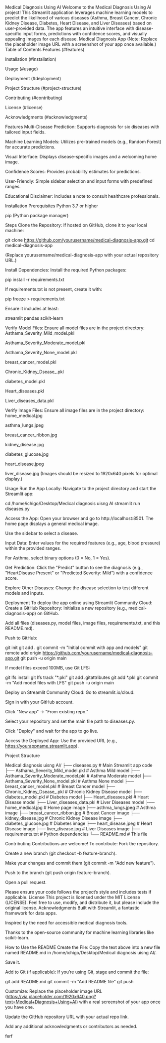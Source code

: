 Medical Diagnosis Using AI
Welcome to the Medical Diagnosis Using AI project! This Streamlit application leverages machine learning models to predict the likelihood of various diseases (Asthma, Breast Cancer, Chronic Kidney Disease, Diabetes, Heart Disease, and Liver Diseases) based on user-provided data. The app features an intuitive interface with disease-specific input forms, predictions with confidence scores, and visually appealing images for each disease.
Medical Diagnosis App
(Note: Replace the placeholder image URL with a screenshot of your app once available.)
Table of Contents
Features (#features)

Installation (#installation)

Usage (#usage)

Deployment (#deployment)

Project Structure (#project-structure)

Contributing (#contributing)

License (#license)

Acknowledgments (#acknowledgments)

Features
Multi-Disease Prediction: Supports diagnosis for six diseases with tailored input fields.

Machine Learning Models: Utilizes pre-trained models (e.g., Random Forest) for accurate predictions.

Visual Interface: Displays disease-specific images and a welcoming home image.

Confidence Scores: Provides probability estimates for predictions.

User-Friendly: Simple sidebar selection and input forms with predefined ranges.

Educational Disclaimer: Includes a note to consult healthcare professionals.

Installation
Prerequisites
Python 3.7 or higher

pip (Python package manager)

Steps
Clone the Repository:
If hosted on GitHub, clone it to your local machine:

git clone https://github.com/yourusername/medical-diagnosis-app.git
cd medical-diagnosis-app

(Replace yourusername/medical-diagnosis-app with your actual repository URL.)

Install Dependencies:
Install the required Python packages:

pip install -r requirements.txt

If requirements.txt is not present, create it with:

pip freeze > requirements.txt

Ensure it includes at least:

streamlit
pandas
scikit-learn

Verify Model Files:
Ensure all model files are in the project directory:
Asthama_Severity_Mild_model.pkl

Asthama_Severity_Moderate_model.pkl

Asthama_Severity_None_model.pkl

breast_cancer_model.pkl

Chronic_Kidney_Dsease_.pkl

diabetes_model.pkl

Heart_diseases.pkl

Liver_diseases_data.pkl

Verify Image Files:
Ensure all image files are in the project directory:
home_medical.jpg

asthma_lungs.jpeg

breast_cancer_ribbon.jpg

kidney_disease.jpg

diabetes_glucose.jpg

heart_disease.jpeg

liver_disease.jpg
(Images should be resized to 1920x640 pixels for optimal display.)

Usage
Run the App Locally:
Navigate to the project directory and start the Streamlit app:

cd /home/ichigo/Desktop/Medical diagnosis uisng AI
streamlit run diseases.py

Access the App:
Open your browser and go to http://localhost:8501.
The home page displays a general medical image.

Use the sidebar to select a disease.

Input Data:
Enter values for the required features (e.g., age, blood pressure) within the provided ranges.

For Asthma, select binary options (0 = No, 1 = Yes).

Get Prediction:
Click the "Predict" button to see the diagnosis (e.g., "HeartDisease Present" or "Predicted Severity: Mild") with a confidence score.

Explore Other Diseases:
Change the disease selection to test different models and inputs.

Deployment
To deploy the app online using Streamlit Community Cloud:
Create a GitHub Repository:
Initialize a new repository (e.g., medical-diagnosis-app) on GitHub.

Add all files (diseases.py, model files, image files, requirements.txt, and this README.md).

Push to GitHub:

git init
git add .
git commit -m "Initial commit with app and models"
git remote add origin https://github.com/yourusername/medical-diagnosis-app.git
git push -u origin main

If model files exceed 100MB, use Git LFS:

git lfs install
git lfs track "*.pkl"
git add .gitattributes
git add *.pkl
git commit -m "Add model files with LFS"
git push -u origin main

Deploy on Streamlit Community Cloud:
Go to streamlit.io/cloud.

Sign in with your GitHub account.

Click "New app" → "From existing repo."

Select your repository and set the main file path to diseases.py.

Click "Deploy" and wait for the app to go live.

Access the Deployed App:
Use the provided URL (e.g., https://yourappname.streamlit.app).

Project Structure

Medical diagnosis uisng AI/
├── diseases.py            # Main Streamlit app code
├── Asthama_Severity_Mild_model.pkl  # Asthma Mild model
├── Asthama_Severity_Moderate_model.pkl  # Asthma Moderate model
├── Asthama_Severity_None_model.pkl  # Asthma None model
├── breast_cancer_model.pkl         # Breast Cancer model
├── Chronic_Kidney_Dsease_.pkl      # Chronic Kidney Disease model
├── diabetes_model.pkl              # Diabetes model
├── Heart_diseases.pkl              # Heart Disease model
├── Liver_diseases_data.pkl         # Liver Diseases model
├── home_medical.jpg                # Home page image
├── asthma_lungs.jpeg               # Asthma image
├── breast_cancer_ribbon.jpg        # Breast Cancer image
├── kidney_disease.jpg              # Chronic Kidney Disease image
├── diabetes_glucose.jpg            # Diabetes image
├── heart_disease.jpeg              # Heart Disease image
├── liver_disease.jpg               # Liver Diseases image
├── requirements.txt                # Python dependencies
└── README.md                       # This file

Contributing
Contributions are welcome! To contribute:
Fork the repository.

Create a new branch (git checkout -b feature-branch).

Make your changes and commit them (git commit -m "Add new feature").

Push to the branch (git push origin feature-branch).

Open a pull request.

Please ensure your code follows the project’s style and includes tests if applicable.
License
This project is licensed under the MIT License (LICENSE). Feel free to use, modify, and distribute it, but please include the original license.
Acknowledgments
Built with Streamlit, a fantastic framework for data apps.

Inspired by the need for accessible medical diagnosis tools.

Thanks to the open-source community for machine learning libraries like scikit-learn.

How to Use the README
Create the File:
Copy the text above into a new file named README.md in /home/ichigo/Desktop/Medical diagnosis uisng AI/.

Save it.

Add to Git (if applicable):
If you’re using Git, stage and commit the file:

git add README.md
git commit -m "Add README file"
git push

Customize:
Replace the placeholder image URL (https://via.placeholder.com/1920x640.png?text=Medical+Diagnosis+Using+AI) with a real screenshot of your app once you have one.

Update the GitHub repository URL with your actual repo link.

Add any additional acknowledgments or contributors as needed.

ferf